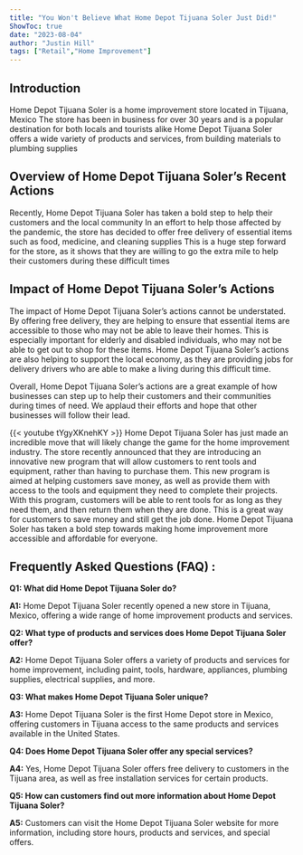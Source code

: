 ```yaml
---
title: "You Won't Believe What Home Depot Tijuana Soler Just Did!"
ShowToc: true 
date: "2023-08-04"
author: "Justin Hill" 
tags: ["Retail","Home Improvement"]
---
```

## Introduction
Home Depot Tijuana Soler is a home improvement store located in Tijuana, Mexico The store has been in business for over 30 years and is a popular destination for both locals and tourists alike Home Depot Tijuana Soler offers a wide variety of products and services, from building materials to plumbing supplies 

## Overview of Home Depot Tijuana Soler’s Recent Actions
Recently, Home Depot Tijuana Soler has taken a bold step to help their customers and the local community In an effort to help those affected by the pandemic, the store has decided to offer free delivery of essential items such as food, medicine, and cleaning supplies This is a huge step forward for the store, as it shows that they are willing to go the extra mile to help their customers during these difficult times 

## Impact of Home Depot Tijuana Soler’s Actions
The impact of Home Depot Tijuana Soler’s actions cannot be understated. By offering free delivery, they are helping to ensure that essential items are accessible to those who may not be able to leave their homes. This is especially important for elderly and disabled individuals, who may not be able to get out to shop for these items. Home Depot Tijuana Soler’s actions are also helping to support the local economy, as they are providing jobs for delivery drivers who are able to make a living during this difficult time. 

Overall, Home Depot Tijuana Soler’s actions are a great example of how businesses can step up to help their customers and their communities during times of need. We applaud their efforts and hope that other businesses will follow their lead.

{{< youtube tYgyXKnehKY >}} 
Home Depot Tijuana Soler has just made an incredible move that will likely change the game for the home improvement industry. The store recently announced that they are introducing an innovative new program that will allow customers to rent tools and equipment, rather than having to purchase them. This new program is aimed at helping customers save money, as well as provide them with access to the tools and equipment they need to complete their projects. With this program, customers will be able to rent tools for as long as they need them, and then return them when they are done. This is a great way for customers to save money and still get the job done. Home Depot Tijuana Soler has taken a bold step towards making home improvement more accessible and affordable for everyone.

## Frequently Asked Questions (FAQ) :
**Q1: What did Home Depot Tijuana Soler do?**

**A1:** Home Depot Tijuana Soler recently opened a new store in Tijuana, Mexico, offering a wide range of home improvement products and services.

**Q2: What type of products and services does Home Depot Tijuana Soler offer?**

**A2:** Home Depot Tijuana Soler offers a variety of products and services for home improvement, including paint, tools, hardware, appliances, plumbing supplies, electrical supplies, and more.

**Q3: What makes Home Depot Tijuana Soler unique?**

**A3:** Home Depot Tijuana Soler is the first Home Depot store in Mexico, offering customers in Tijuana access to the same products and services available in the United States.

**Q4: Does Home Depot Tijuana Soler offer any special services?**

**A4:** Yes, Home Depot Tijuana Soler offers free delivery to customers in the Tijuana area, as well as free installation services for certain products.

**Q5: How can customers find out more information about Home Depot Tijuana Soler?**

**A5:** Customers can visit the Home Depot Tijuana Soler website for more information, including store hours, products and services, and special offers.



